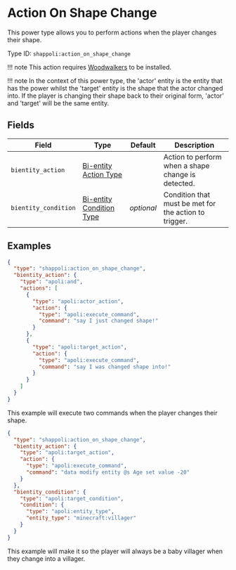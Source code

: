 # Action On Shape Change

This power type allows you to perform actions when the player changes their shape.

Type ID: `shappoli:action_on_shape_change`

!!! note
    This action requires [Woodwalkers](https://modrinth.com/mod/woodwalkers) to be installed.

!!! note
    In the context of this power type, the 'actor' entity is the entity that has the power whilst the 'target' entity is the shape that the actor changed into. If the player is changing their shape back to their original form, 'actor' and 'target' will be the same entity.

## Fields

Field | Type | Default | Description
------|------|---------|------------
`bientity_action` | [Bi-entity Action Type](../action/bientity.md) | | Action to perform when a shape change is detected.
`bientity_condition` | [Bi-entity Condition Type](../condition/bientity.md) | *optional* | Condition that must be met for the action to trigger.

## Examples

```json
{
  "type": "shappoli:action_on_shape_change",
  "bientity_action": {
    "type": "apoli:and",
    "actions": [
      {
        "type": "apoli:actor_action",
        "action": {
          "type": "apoli:execute_command",
          "command": "say I just changed shape!"
        }
      },
      {
        "type": "apoli:target_action",
        "action": {
          "type": "apoli:execute_command",
          "command": "say I was changed shape into!"
        }
      }
    ]
  }
}
```

This example will execute two commands when the player changes their shape.

```json
{
  "type": "shappoli:action_on_shape_change",
  "bientity_action": {
    "type": "apoli:target_action",
    "action": {
      "type": "apoli:execute_command",
      "command": "data modify entity @s Age set value -20"
    }
  },
  "bientity_condition": {
    "type": "apoli:target_condition",
    "condition": {
      "type": "apoli:entity_type",
      "entity_type": "minecraft:villager"
    }
  }
}
```

This example will make it so the player will always be a baby villager when they change into a villager.
